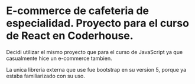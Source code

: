 # E-commerce de cafeteria de especialidad. Proyecto para el curso de React en Coderhouse.

Decidi utilizar el mismo proyecto que para el curso de JavaScript ya que casualmente hice un e-commerce tambien. 

La unica libreria externa que use fue bootstrap en su version 5, porque ya estaba familiarizado con su uso.